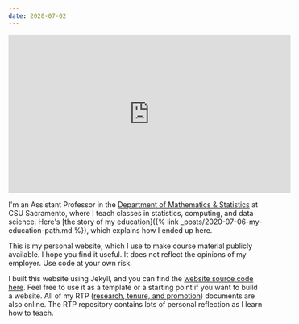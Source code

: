 ```yaml
---
date: 2020-07-02
---
```


<iframe width="560" height="315" src="https://www.youtube.com/embed/eJooFMxrPMo" frameborder="0" allow="accelerometer; autoplay; encrypted-media; gyroscope; picture-in-picture" allowfullscreen></iframe>

I'm an Assistant Professor in the [Department of Mathematics & Statistics](https://www.csus.edu/college/natural-sciences-mathematics/mathematics-statistics/) at CSU Sacramento, where I teach classes in statistics, computing, and data science.
Here's [the story of my education]({% link _posts/2020-07-06-my-education-path.md %}), which explains how I ended up here.


This is my personal website, which I use to make course material publicly available.
I hope you find it useful.
It does not reflect the opinions of my employer.
Use code at your own risk.


I built this website using Jekyll, and you can find the [website source code here](https://github.com/clarkfitzg/csus_website).
Feel free to use it as a template or a starting point if you want to build a website.
All of my RTP ([research, tenure, and promotion](https://github.com/clarkfitzg/rtp)) documents are also online.
The RTP repository contains lots of personal reflection as I learn how to teach.
